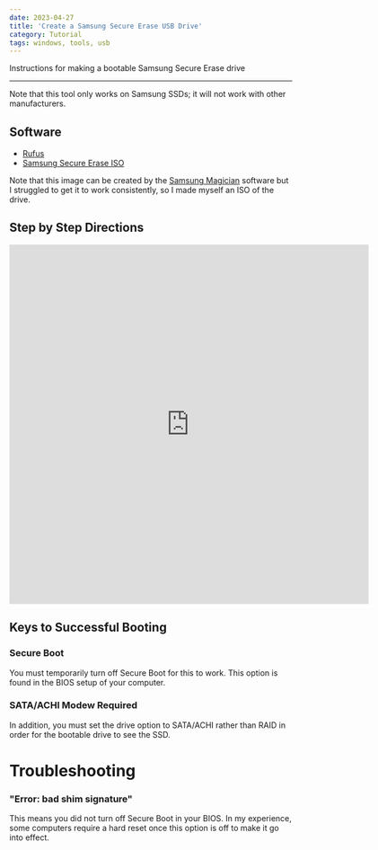 ```yaml
---
date: 2023-04-27
title: 'Create a Samsung Secure Erase USB Drive'
category: Tutorial
tags: windows, tools, usb
---
```


Instructions for making a bootable Samsung Secure Erase drive

---

Note that this tool only works on Samsung SSDs; it will not work with other manufacturers.

## Software

- [Rufus](https://github.com/pbatard/rufus/releases/download/v4.0/rufus-4.0.exe)
- [Samsung Secure Erase ISO](https://downloads.jcamp.me/SAMSUNGBOOT.iso)

Note that this image can be created by the [Samsung Magician](https://semiconductor.samsung.com/consumer-storage/support/tools/) software but I struggled to get it to work consistently, so I made myself an ISO of the drive.

## Step by Step Directions

<iframe src="https://scribehow.com/embed/Creating_Samsung_Secure_Erase_USB_Drive__5bCalPJmScCdlR8sLYJQIg?as=scrollable&skipIntro=true&removeLogo=true" width="640" height="640" allowfullscreen frameborder="0"></iframe>

## Keys to Successful Booting

### Secure Boot

You must temporarily turn off Secure Boot for this to work. This option is found in the BIOS setup of your computer.

### SATA/ACHI Modew Required

In addition, you must set the drive option to SATA/ACHI rather than RAID in order for the bootable drive to see the SSD.

# Troubleshooting

### "Error: bad shim signature"

This means you did not turn off Secure Boot in your BIOS. In my experience, some computers require a hard reset once this option is off to make it go into effect.
